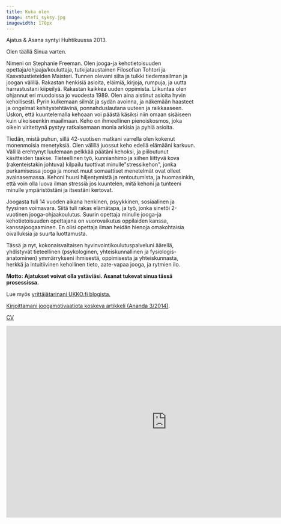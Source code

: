 ```yaml
---
title: Kuka olen
image: stefi_syksy.jpg
imagewidth: 170px
---
```

Ajatus & Asana syntyi Huhtikuussa 2013.

Olen täällä Sinua varten. 

Nimeni on Stephanie Freeman. Olen jooga-ja kehotietoisuuden opettaja/ohjaaja/kouluttaja, tutkijataustainen  Filosofian Tohtori ja Kasvatustieteiden Maisteri. Tunnen olevani silta ja tulkki tiedemaailman ja joogan välillä. Rakastan henkisiä asioita, eläimiä, kirjoja, rumpuja, ja uutta harrastustani kiipeilyä. Rakastan kaikkea uuden oppimista. Liikuntaa olen ohjannut eri muodoissa jo vuodesta 1989. Olen aina aistinut asioita hyvin kehollisesti. Pyrin kulkemaan silmät ja sydän avoinna, ja näkemään haasteet ja ongelmat kehitystehtävinä, ponnahduslautana uuteen ja raikkaaseen. Uskon, että kuuntelemalla kehoaan voi päästä käsiksi niin omaan sisäiseen kuin ulkoiseenkin maailmaan. Keho on ihmeellinen pienoiskosmos, joka oikein viritettynä pystyy ratkaisemaan monia arkisia ja pyhiä asioita. 

Tiedän, mistä puhun, sillä 42-vuotisen matkani varrella olen kokenut monenmoisia menetyksiä. Olen välillä juossut keho edellä elämääni karkuun. Välillä erehtynyt luulemaan pelkkää päätäni kehoksi, ja piiloutunut käsitteiden taakse. Tieteellinen työ, kunnianhimo ja siihen liittyvä kova (rakenteistakin johtuva) kilpailu tuottivat minulle"stressikehon", jonka purkamisessa jooga ja monet muut somaattiset menetelmät ovat olleet avainasemassa. Kehoni huusi hiljentymistä ja rentoutumista, ja huomasinkin, että voin olla luova ilman stressiä jos kuuntelen, mitä kehoni ja tunteeni minulle ympäristöstäni ja itsestäni kertovat. 

Joogasta tuli 14 vuoden aikana henkinen, psyykkinen, sosiaalinen ja fyysinen voimavara. Siitä tuli rakas elämätapa, ja työ, jonka sinetöi 2-vuotinen jooga-ohjaakoulutus. Suurin opettaja minulle jooga-ja kehotietoisuuden opettajana on vuorovaikutus oppilaiden kanssa, kanssajoogaaminen. En olisi opettaja ilman heidän hienoja omakohtaisia oivalluksia ja suurta luottamusta.

Tässä ja nyt, kokonaisvaltaisen hyvinvointikoulutuspalveluni äärellä, yhdistyvät tieteellinen (psykologinen, yhteiskunnallinen ja fysiologis-anatominen) ymmärrykseni ihmisestä, oppimisesta ja yhteiskunnasta, herkkä ja intuitiivinen kehollinen tieto, aate-vapaa jooga, ja rytmien ilo. 

**Motto: Ajatukset voivat olla ystäviäsi. Asanat tukevat sinua tässä prosessissa.**


Lue myös [yrittäjätarinani UKKO.fi blogista.](http://www.ukko.fi/tutkijasta-joogayrittajaksi-stephanie-freeman/)

[Kirjoittamani joogamotivaatiota koskeva artikkeli (Ananda 3/2014)](/ananda.html).

[CV](cv.html)

<iframe width="854" height="510" src="https://www.youtube.com/embed/YC8UwBy42Ro" frameborder="0" allowfullscreen></iframe>

